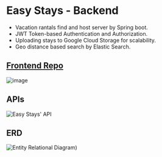 # Easy Stays - Backend
- Vacation rantals find and host server by Spring boot.
- JWT Token-based Authentication and Authorization.
- Uploading stays to Google Cloud Storage for scalability.
- Geo distance based search by Elastic Search.

## [Frontend Repo](https://github.com/SeanZhang-QED/easy-stays-react)
![image](https://user-images.githubusercontent.com/66594541/179204054-5dc1d015-deee-4b9b-a96b-b61ef18f8aca.png)

## APIs
![Easy Stays' API](https://user-images.githubusercontent.com/66594541/178457218-bfea9d50-b349-4d34-a59b-8167b320fad5.jpg)

## ERD
![Entity Relational Diagram)](https://user-images.githubusercontent.com/66594541/178457412-fd2275bf-f1ce-4fa8-bd74-bb7d5a155147.jpg)

